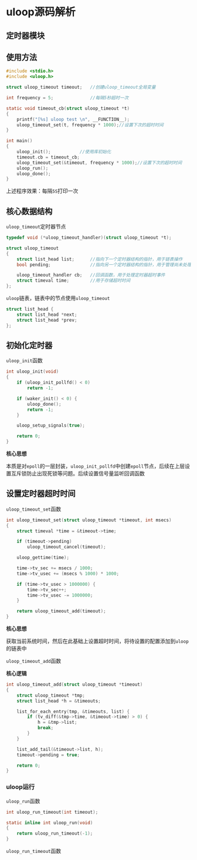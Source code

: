 # uloop源码解析

## 定时器模块

## 使用方法

```c
#include <stdio.h>
#include <uloop.h>

struct uloop_timeout timeout;	//创建uloop_timeout全局变量

int frequency = 5; 				//每隔5秒超时一次

static void timeout_cb(struct uloop_timeout *t)
{
	printf("[%s] uloop test \n", __FUNCTION__);
	uloop_timeout_set(t, frequency * 1000);//设置下次的超时时间
}

int main()
{	
	uloop_init();			//使用库初始化	
	timeout.cb = timeout_cb;
	uloop_timeout_set(&timeout, frequency * 1000);//设置下次的超时时间
	uloop_run();
	uloop_done();
}
```

上述程序效果：每隔`5S`打印一次



## 核心数据结构

`uloop_timeout`定时器节点

```c
typedef void (*uloop_timeout_handler)(struct uloop_timeout *t);

struct uloop_timeout
{
	struct list_head list;		//指向下一个定时器结构的指针，用于链表操作
	bool pending;				//指向另一个定时器结构的指针，用于管理尚未处理的定时器

	uloop_timeout_handler cb;	//回调函数，用于处理定时器超时事件
	struct timeval time;		//用于存储超时时间
};
```



`uloop`链表，链表中的节点使用`uloop_timeout`

```c
struct list_head {
	struct list_head *next;
	struct list_head *prev;
};
```



## 初始化定时器

`uloop_init`函数

```c
int uloop_init(void)
{
	if (uloop_init_pollfd() < 0)
		return -1;

	if (waker_init() < 0) {
		uloop_done();
		return -1;
	}

	uloop_setup_signals(true);

	return 0;
}
```

**核心思想**

本质是对`epoll`的一层封装，`uloop_init_pollfd`中创建`epoll`节点，后续在上层设置互斥锁防止出现死锁等问题。后续设置信号量监听回调函数



## 设置定时器超时时间

`uloop_timeout_set`函数

```c
int uloop_timeout_set(struct uloop_timeout *timeout, int msecs)
{
	struct timeval *time = &timeout->time;

	if (timeout->pending)
		uloop_timeout_cancel(timeout);

	uloop_gettime(time);

	time->tv_sec += msecs / 1000;
	time->tv_usec += (msecs % 1000) * 1000;

	if (time->tv_usec > 1000000) {
		time->tv_sec++;
		time->tv_usec -= 1000000;
	}

	return uloop_timeout_add(timeout);
}
```

**核心思想**

获取当前系统时间，然后在此基础上设置超时时间，将待设置的配置添加到`uloop`的链表中



`uloop_timeout_add`函数

**核心逻辑**

```c
int uloop_timeout_add(struct uloop_timeout *timeout)
{
	struct uloop_timeout *tmp;
	struct list_head *h = &timeouts;

	list_for_each_entry(tmp, &timeouts, list) {
		if (tv_diff(&tmp->time, &timeout->time) > 0) {
			h = &tmp->list;
			break;
		}
	}

	list_add_tail(&timeout->list, h);
	timeout->pending = true;

	return 0;
}
```



### uloop运行

`uloop_run`函数

```c
int uloop_run_timeout(int timeout);

static inline int uloop_run(void)
{
	return uloop_run_timeout(-1);
}
```

`uloop_run_timeout`函数
